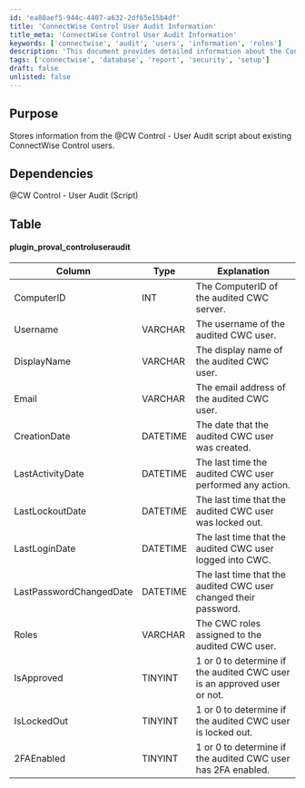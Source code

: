 ```yaml
---
id: 'ea80aef5-944c-4407-a632-2df65e15b4df'
title: 'ConnectWise Control User Audit Information'
title_meta: 'ConnectWise Control User Audit Information'
keywords: ['connectwise', 'audit', 'users', 'information', 'roles']
description: 'This document provides detailed information about the ConnectWise Control User Audit script, including its purpose, dependencies, and the structure of the data it stores regarding existing ConnectWise Control users.'
tags: ['connectwise', 'database', 'report', 'security', 'setup']
draft: false
unlisted: false
---
```


## Purpose

Stores information from the @CW Control - User Audit script about existing ConnectWise Control users.

## Dependencies

@CW Control - User Audit (Script)

## Table

#### plugin_proval_controluseraudit

| Column                     | Type      | Explanation                                                                |
|---------------------------|-----------|----------------------------------------------------------------------------|
| ComputerID                | INT       | The ComputerID of the audited CWC server.                                 |
| Username                   | VARCHAR   | The username of the audited CWC user.                                     |
| DisplayName               | VARCHAR   | The display name of the audited CWC user.                                 |
| Email                     | VARCHAR   | The email address of the audited CWC user.                                 |
| CreationDate              | DATETIME  | The date that the audited CWC user was created.                           |
| LastActivityDate          | DATETIME  | The last time the audited CWC user performed any action.                  |
| LastLockoutDate           | DATETIME  | The last time that the audited CWC user was locked out.                   |
| LastLoginDate             | DATETIME  | The last time that the audited CWC user logged into CWC.                  |
| LastPasswordChangedDate    | DATETIME  | The last time that the audited CWC user changed their password.           |
| Roles                     | VARCHAR   | The CWC roles assigned to the audited CWC user.                           |
| IsApproved                | TINYINT   | 1 or 0 to determine if the audited CWC user is an approved user or not.  |
| IsLockedOut               | TINYINT   | 1 or 0 to determine if the audited CWC user is locked out.                |
| 2FAEnabled                | TINYINT   | 1 or 0 to determine if the audited CWC user has 2FA enabled.             |

